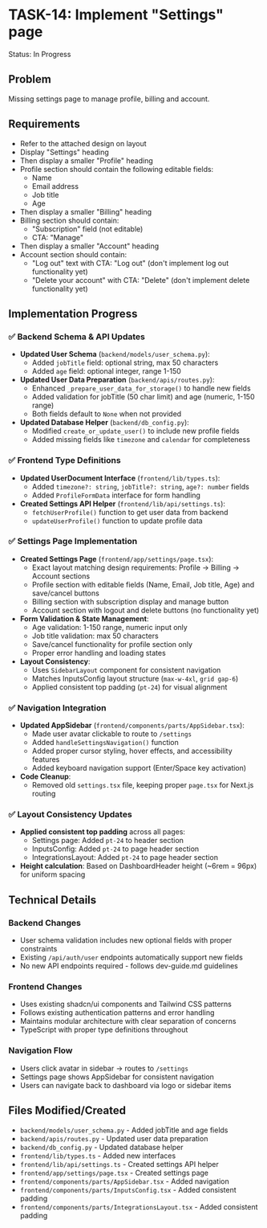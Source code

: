 # TASK-14: Implement "Settings" page
Status: In Progress

## Problem
Missing settings page to manage profile, billing and account.

## Requirements
- Refer to the attached design on layout
- Display "Settings" heading
- Then display a smaller "Profile" heading
- Profile section should contain the following editable fields:
    - Name 
    - Email address
    - Job title
    - Age
- Then display a smaller "Billing" heading
- Billing section should contain:
    - "Subscription" field (not editable)
    - CTA: "Manage"
- Then display a smaller "Account" heading
- Account section should contain:
    - "Log out" text with CTA: "Log out" (don't implement log out functionality yet)
    - "Delete your account" with CTA: "Delete" (don't implement delete functionality yet)

## Implementation Progress

### ✅ Backend Schema & API Updates
- **Updated User Schema** (`backend/models/user_schema.py`):
  - Added `jobTitle` field: optional string, max 50 characters
  - Added `age` field: optional integer, range 1-150
- **Updated User Data Preparation** (`backend/apis/routes.py`):
  - Enhanced `_prepare_user_data_for_storage()` to handle new fields
  - Added validation for jobTitle (50 char limit) and age (numeric, 1-150 range)
  - Both fields default to `None` when not provided
- **Updated Database Helper** (`backend/db_config.py`):
  - Modified `create_or_update_user()` to include new profile fields
  - Added missing fields like `timezone` and `calendar` for completeness

### ✅ Frontend Type Definitions
- **Updated UserDocument Interface** (`frontend/lib/types.ts`):
  - Added `timezone?: string`, `jobTitle?: string`, `age?: number` fields
  - Added `ProfileFormData` interface for form handling
- **Created Settings API Helper** (`frontend/lib/api/settings.ts`):
  - `fetchUserProfile()` function to get user data from backend
  - `updateUserProfile()` function to update profile data

### ✅ Settings Page Implementation
- **Created Settings Page** (`frontend/app/settings/page.tsx`):
  - Exact layout matching design requirements: Profile → Billing → Account sections
  - Profile section with editable fields (Name, Email, Job title, Age) and save/cancel buttons
  - Billing section with subscription display and manage button
  - Account section with logout and delete buttons (no functionality yet)
- **Form Validation & State Management**:
  - Age validation: 1-150 range, numeric input only
  - Job title validation: max 50 characters
  - Save/cancel functionality for profile section only
  - Proper error handling and loading states
- **Layout Consistency**:
  - Uses `SidebarLayout` component for consistent navigation
  - Matches InputsConfig layout structure (`max-w-4xl`, `grid gap-6`)
  - Applied consistent top padding (`pt-24`) for visual alignment

### ✅ Navigation Integration
- **Updated AppSidebar** (`frontend/components/parts/AppSidebar.tsx`):
  - Made user avatar clickable to route to `/settings`
  - Added `handleSettingsNavigation()` function
  - Added proper cursor styling, hover effects, and accessibility features
  - Added keyboard navigation support (Enter/Space key activation)
- **Code Cleanup**:
  - Removed old `settings.tsx` file, keeping proper `page.tsx` for Next.js routing

### ✅ Layout Consistency Updates
- **Applied consistent top padding** across all pages:
  - Settings page: Added `pt-24` to header section
  - InputsConfig: Added `pt-24` to page header section  
  - IntegrationsLayout: Added `pt-24` to page header section
- **Height calculation**: Based on DashboardHeader height (~6rem = 96px) for uniform spacing

## Technical Details

### Backend Changes
- User schema validation includes new optional fields with proper constraints
- Existing `/api/auth/user` endpoints automatically support new fields
- No new API endpoints required - follows dev-guide.md guidelines

### Frontend Changes
- Uses existing shadcn/ui components and Tailwind CSS patterns
- Follows existing authentication patterns and error handling
- Maintains modular architecture with clear separation of concerns
- TypeScript with proper type definitions throughout

### Navigation Flow
- Users click avatar in sidebar → routes to `/settings`
- Settings page shows AppSidebar for consistent navigation
- Users can navigate back to dashboard via logo or sidebar items

## Files Modified/Created
- `backend/models/user_schema.py` - Added jobTitle and age fields
- `backend/apis/routes.py` - Updated user data preparation
- `backend/db_config.py` - Updated database helper
- `frontend/lib/types.ts` - Added new interfaces
- `frontend/lib/api/settings.ts` - Created settings API helper
- `frontend/app/settings/page.tsx` - Created settings page
- `frontend/components/parts/AppSidebar.tsx` - Added navigation
- `frontend/components/parts/InputsConfig.tsx` - Added consistent padding
- `frontend/components/parts/IntegrationsLayout.tsx` - Added consistent padding